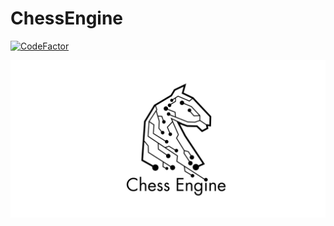 # ChessEngine
[![CodeFactor](https://www.codefactor.io/repository/github/chadau/chessengine/badge?s=55533c61847592e40218ce2330a80fb88a3e10f4)](https://www.codefactor.io/repository/github/chadau/chessengine)

![ChessEngine Logo](https://github.com/chadau/ChessEngine/blob/master/chess_engine.png)

